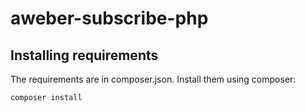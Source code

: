 # aweber-subscribe-php


## Installing requirements

The requirements are in composer.json. Install them using composer:

`composer install`
